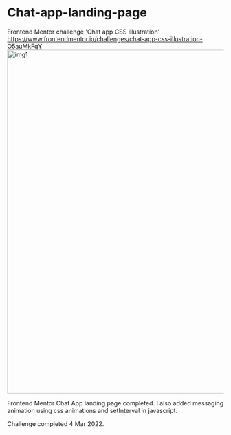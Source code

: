 # Chat-app-landing-page
Frontend Mentor challenge 'Chat app CSS illustration' https://www.frontendmentor.io/challenges/chat-app-css-illustration-O5auMkFqY
<img width="800" height="800" alt="img1" src="https://user-images.githubusercontent.com/81597737/156720397-c0711845-0bc4-4e10-b3f5-a3ba88a99a46.png">

Frontend Mentor Chat App landing page completed. I also added messaging animation using css animations and setInterval in javascript.

Challenge completed 4 Mar 2022.

